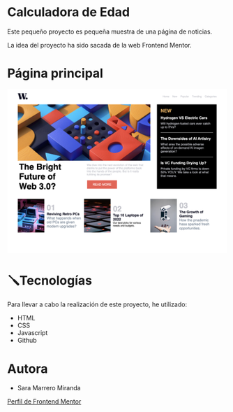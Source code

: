 # Calculadora de Edad
Este pequeño proyecto es pequeña muestra de una página de noticias.

La idea del proyecto ha sido sacada de la web Frontend Mentor.

# Página principal
![Imagen principal](./assets/images/imgIndex.png)

# 🪛Tecnologías
Para llevar a cabo la realización de este proyecto, he utilizado:
* HTML
* CSS
* Javascript
* Github

# Autora
* Sara Marrero Miranda

[Perfil de Frontend Mentor](https://www.frontendmentor.io/profile/SaraMarrero)
